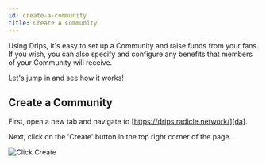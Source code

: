 ```yaml
---
id: create-a-community
title: Create A Community
---
```


Using Drips, it's easy to set up a Community and raise funds from your fans.
If you wish, you can also specify and configure any benefits that members of your Community
will receive.

Let's jump in and see how it works!

## Create a Community

First, open a new tab and navigate to [https://drips.radicle.network/][da].

Next, click on the 'Create' button in the top right corner of the page.

![Click Create][c1]



[da]: https://drips.radicle.network/
[c1]: /img/create1.png


